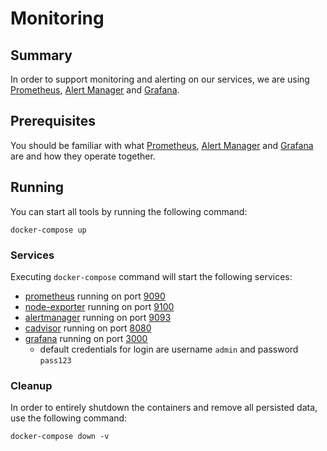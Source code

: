 # Monitoring

## Summary
In order to support monitoring and alerting on our services, we are using [Prometheus](https://prometheus.io/), [Alert Manager](https://prometheus.io/docs/alerting/alertmanager/) and [Grafana](https://grafana.com/).

## Prerequisites
You should be familiar with what [Prometheus](https://prometheus.io/), [Alert Manager](https://prometheus.io/docs/alerting/alertmanager/) and [Grafana](https://grafana.com/) are and how they operate together.

## Running

You can start all tools by running the following command:
```docker
docker-compose up
```

### Services
Executing `docker-compose` command will start the following services:
- [prometheus](https://hub.docker.com/r/prom/prometheus) running on port [9090](http://localhost:9090/)
- [node-exporter](https://hub.docker.com/r/prom/node-exporter) running on port [9100](http://localhost:9100/)
- [alertmanager](https://hub.docker.com/r/prom/alertmanager) running on port [9093](http://localhost:9093/)
- [cadvisor](https://hub.docker.com/r/google/cadvisor) running on port [8080](http://localhost:8080/)
- [grafana](https://hub.docker.com/r/grafana/grafana) running on port [3000](http://localhost:3000/)
  - default credentials for login are username `admin` and password `pass123`

### Cleanup
In order to entirely shutdown the containers and remove all persisted data, use the following command:
```docker
docker-compose down -v
```